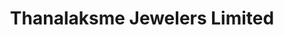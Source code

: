 ---
title: "Thanalaksme Jewelers Limited"
url: /barkingside-ilford/thanalaksme-jewelers-limited/
shop: jewelry
---